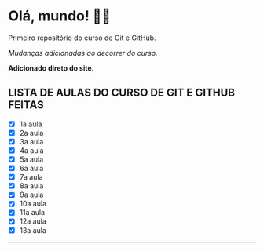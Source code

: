 # Olá, mundo! 👋🏾
 Primeiro repositório do curso de Git e GitHub.

 *Mudanças adicionadas ao decorrer do curso.*

**Adicionado direto do site.**

## LISTA DE AULAS DO CURSO DE GIT E GITHUB FEITAS
- [x] 1a aula
- [x] 2a aula
- [x] 3a aula
- [x] 4a aula
- [x] 5a aula
- [x] 6a aula
- [x] 7a aula
- [x] 8a aula
- [x] 9a aula
- [x] 10a aula
- [x] 11a aula
- [x] 12a aula
- [x] 13a aula
***
